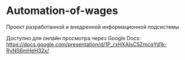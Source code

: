 # Automation-of-wages
Проект разработанной и внедренной информационной подсистемы

Доступно для онлайн просмотра через Google Docs:
https://docs.google.com/presentation/d/1P_rxHXAIsC5ZmcqYd1k-RyNS6mHeH32x/
